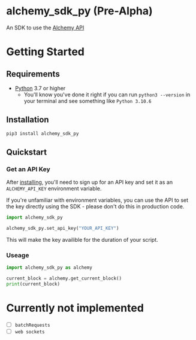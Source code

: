 # alchemy_sdk_py (Pre-Alpha)
An SDK to use the [Alchemy API](https://www.alchemy.com/)


# Getting Started

## Requirements 

- [Python](https://www.python.org/downloads/) 3.7 or higher
    - You'll know you've done it right if you can run `python3 --version` in your terminal and see something like `Python 3.10.6`

## Installation

```bash
pip3 install alchemy_sdk_py
```

## Quickstart

### Get an API Key
After [installing](#installation), you'll need to sign up for an API key and set it as an `ALCHEMY_API_KEY` environment variable. 

If you're unfamiliar with environment variables, you can use the API to set the key directly using the SDK - please don't do this in production code. 

```python
import alchemy_sdk_py

alchemy_sdk_py.set_api_key("YOUR_API_KEY")
```

This will make the key availible for the duration of your script. 

### Useage 

```python
import alchemy_sdk_py as alchemy

current_block = alchemy.get_current_block()
print(current_block)
```

# Currently not implemented

- [ ] `batchRequests`
- [ ] `web sockets`
